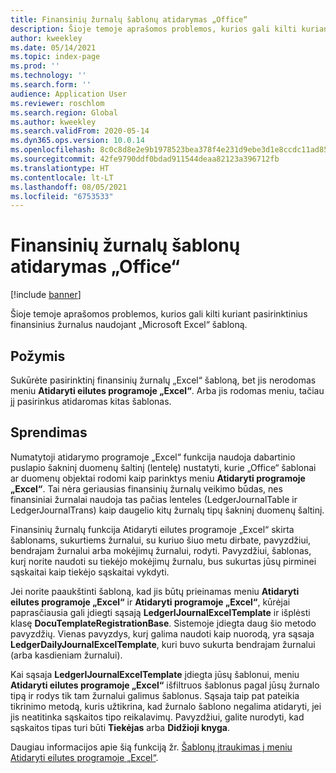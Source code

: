 ```yaml
---
title: Finansinių žurnalų šablonų atidarymas „Office“
description: Šioje temoje aprašomos problemos, kurios gali kilti kuriant pasirinktinius finansinius žurnalus naudojant „Microsoft Excel“ šabloną.
author: kweekley
ms.date: 05/14/2021
ms.topic: index-page
ms.prod: ''
ms.technology: ''
ms.search.form: ''
audience: Application User
ms.reviewer: roschlom
ms.search.region: Global
ms.author: kweekley
ms.search.validFrom: 2020-05-14
ms.dyn365.ops.version: 10.0.14
ms.openlocfilehash: 8c0c8d8e2e9b1978523bea378f4e231d9ebe3d1e8ccdc11ad8578eac16b067cf
ms.sourcegitcommit: 42fe9790ddf0bdad911544deaa82123a396712fb
ms.translationtype: HT
ms.contentlocale: lt-LT
ms.lasthandoff: 08/05/2021
ms.locfileid: "6753533"
---
```

# <a name="open-financial-journal-templates-in-office"></a>Finansinių žurnalų šablonų atidarymas „Office“

[!include [banner](../includes/banner.md)]

Šioje temoje aprašomos problemos, kurios gali kilti kuriant pasirinktinius finansinius žurnalus naudojant „Microsoft Excel“ šabloną.

## <a name="symptom"></a>Požymis

Sukūrėte pasirinktinį finansinių žurnalų „Excel“ šabloną, bet jis nerodomas meniu **Atidaryti eilutes programoje „Excel“**. Arba jis rodomas meniu, tačiau jį pasirinkus atidaromas kitas šablonas.

## <a name="resolution"></a>Sprendimas

Numatytoji atidarymo programoje „Excel“ funkcija naudoja dabartinio puslapio šakninį duomenų šaltinį (lentelę) nustatyti, kurie „Office“ šablonai ar duomenų objektai rodomi kaip parinktys meniu **Atidaryti programoje „Excel“**. Tai nėra geriausias finansinių žurnalų veikimo būdas, nes finansiniai žurnalai naudoja tas pačias lenteles (LedgerJournalTable ir LedgerJournalTrans) kaip daugelio kitų žurnalų tipų šakninį duomenų šaltinį.

Finansinių žurnalų funkcija Atidaryti eilutes programoje „Excel“ skirta šablonams, sukurtiems žurnalui, su kuriuo šiuo metu dirbate, pavyzdžiui, bendrajam žurnalui arba mokėjimų žurnalui, rodyti. Pavyzdžiui, šablonas, kurį norite naudoti su tiekėjo mokėjimų žurnalu, bus sukurtas jūsų pirminei sąskaitai kaip tiekėjo sąskaitai vykdyti.

Jei norite paaukštinti šabloną, kad jis būtų prieinamas meniu **Atidaryti eilutes programoje „Excel“** ir **Atidaryti programoje „Excel“**, kūrėjai paprasčiausia gali įdiegti sąsają **LedgerIJournalExcelTemplate** ir išplėsti klasę **DocuTemplateRegistrationBase**. Sistemoje įdiegta daug šio metodo pavyzdžių. Vienas pavyzdys, kurį galima naudoti kaip nuorodą, yra sąsaja **LedgerDailyJournalExcelTemplate**, kuri buvo sukurta bendrajam žurnalui (arba kasdieniam žurnalui).

Kai sąsaja **LedgerIJournalExcelTemplate** įdiegta jūsų šablonui, meniu **Atidaryti eilutes programoje „Excel“** išfiltruos šablonus pagal jūsų žurnalo tipą ir rodys tik tam žurnalui galimus šablonus. Sąsaja taip pat pateikia tikrinimo metodą, kuris užtikrina, kad žurnalo šablono negalima atidaryti, jei jis neatitinka sąskaitos tipo reikalavimų. Pavyzdžiui, galite nurodyti, kad sąskaitos tipas turi būti **Tiekėjas** arba **Didžioji knyga**.

Daugiau informacijos apie šią funkciją žr. [Šablonų įtraukimas į meniu Atidaryti eilutes programoje „Excel“](../../fin-ops-core/dev-itpro/user-interface/add-templates-open-lines-excel-menu.md).
